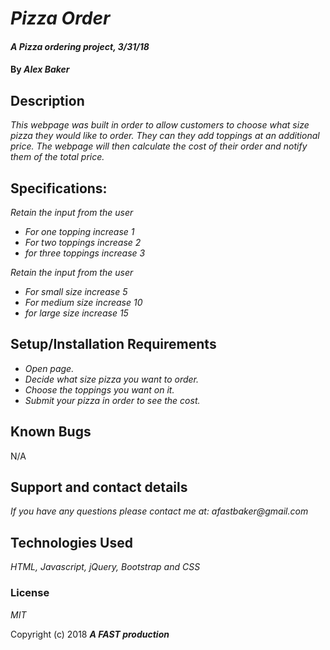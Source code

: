 
# _Pizza Order_

#### _A Pizza ordering project, 3/31/18_ 

#### By _**Alex Baker**_

## Description

_This webpage was built in order to allow customers to choose what size pizza they would like to order. They can they add toppings at an additional price. The webpage will then calculate the cost of their order and notify them of the total price._

## Specifications:

_Retain the input from the user_  
* _For one topping increase 1_
* _For two toppings increase 2_
* _for three toppings increase 3_

_Retain the input from the user_
* _For small size increase 5_
* _For medium size increase 10_
* _for large size increase 15_

## Setup/Installation Requirements

* _Open page._
* _Decide what size pizza you want to order._
* _Choose the toppings you want on it._
* _Submit your pizza in order to see the cost._

## Known Bugs

N/A

## Support and contact details

_If you have any questions please contact me at: afastbaker@gmail.com_

## Technologies Used

_HTML, Javascript, jQuery, Bootstrap and CSS_

### License

*MIT*

Copyright (c) 2018 **_A FAST production_**
